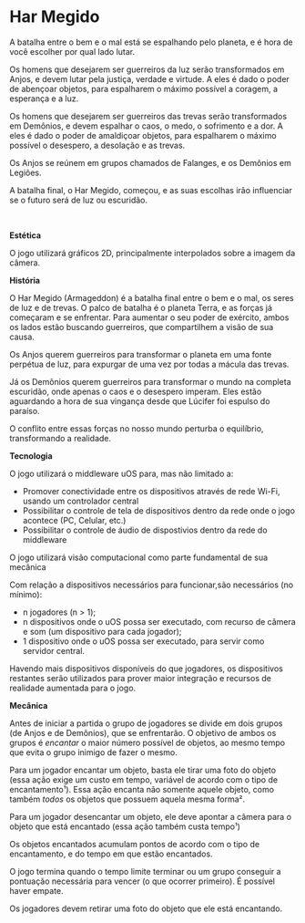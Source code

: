 Har Megido
==========


A batalha entre o bem e o mal está se espalhando pelo planeta, e é hora de você escolher por qual lado lutar.

Os homens que desejarem ser guerreiros da luz serão transformados em Anjos, e devem lutar pela justiça, verdade e virtude.
A eles é dado o poder de abençoar objetos, para espalharem o máximo possível a coragem, a esperança e a luz.

Os homens que desejarem ser guerreiros das trevas serão transformados em Demônios, e devem espalhar o caos, o medo, o sofrimento e a dor.
A eles é dado o poder de amaldiçoar objetos, para espalharem o máximo possível o desespero, a desolação e as trevas.

Os Anjos se reúnem em grupos chamados de Falanges, e os Demônios em Legiões.

A batalha final, o Har Megido, começou, e as suas escolhas irão influenciar se o futuro será de luz ou escuridão.  

<br/>

**Estética**

O jogo utilizará gráficos 2D, principalmente interpolados sobre a imagem da câmera. 


**História**

O Har Megido (Armageddon) é a batalha final entre o bem e o mal, os seres de luz e de trevas. 
O palco de batalha é o planeta Terra, e as forças já começaram e se enfrentar. Para aumentar o seu poder
de exército, ambos os lados estão buscando guerreiros, que compartilhem a visão de sua causa. 

Os Anjos querem guerreiros para transformar o planeta em uma fonte perpétua de luz, para expurgar de 
uma vez por todas a mácula das trevas.

Já os Demônios querem guerreiros para transformar o mundo na completa escuridão, onde apenas o caos e o desespero
imperam. Eles estão aguardando a hora de sua vingança desde que Lúcifer foi espulso do paraíso.


O conflito entre essas forças no nosso mundo perturba o equilíbrio, transformando a realidade.   


**Tecnologia**

O jogo utilizará o middleware uOS para, mas não limitado a:
- Promover conectividade entre os dispositivos através de rede Wi-Fi, usando um controlador central
- Possibilitar o controle de tela de dispositivos dentro da rede onde o jogo acontece (PC, Celular, etc.)
- Possibilitar o controle de áudio de dispostivios dentro da rede do middleware

O jogo utilizará visão computacional como parte fundamental de sua mecânica

Com relação a dispositivos necessários para funcionar,são necessários (no mínimo):
- n jogadores (n > 1);
- n dispositivos onde o uOS possa ser executado, com recurso de câmera e som (um dispositivo para cada jogador);
- 1 dispositivo onde o uOS possa ser executado, para servir como servidor central.

Havendo mais dispositivos disponíveis do que jogadores, os dispositivos restantes serão utilizados para prover maior integração e recursos de realidade aumentada para o jogo.

**Mecânica**

Antes de iniciar a partida o grupo de jogadores se divide em dois grupos (de Anjos e de Demônios), que se enfrentarão.
O objetivo de ambos os grupos é *encantar* o maior número possível de objetos, ao mesmo tempo que evita o grupo inimigo de fazer o mesmo.

Para um jogador encantar um objeto, basta ele tirar uma foto do objeto (essa ação exige um custo em tempo, variável de acordo com o tipo de encantamento¹). Essa ação encanta não somente aquele objeto, como também *todos* os objetos que possuem aquela mesma forma².

Para um jogador desencantar um objeto, ele deve apontar a câmera para o objeto que está encantado (essa ação também custa tempo¹)

Os objetos encantados acumulam pontos de acordo com o tipo de encantamento, e do tempo em que estão encantados.

O jogo termina quando o tempo limite terminar ou um grupo conseguir a pontuação necessária para vencer (o que ocorrer primeiro). É possível haver empate.



Os jogadores devem retirar uma foto do objeto que ele está encantando. 
